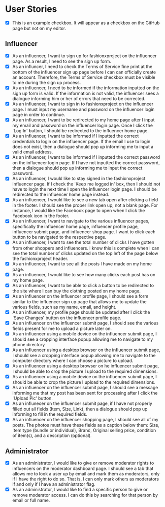 # User Stories

- [x] This is an example checkbox. It will appear as a checkbox on the GitHub page but not on my editor.

## Influencer 
- [x] As an influencer, I want to sign up for fashionxproject on the influencer page. As a result, I need to see the sign up form. 
- [x] As an influncer, I need to check the Terms of Service fine print at the bottom of the influencer sign up page before I can can officially create an account. Therefore, the Terms of Service checkbox must be visible to me during the sign up process. 
- [x] As an influencer, I need to be informed if the information inputted on the sign up form is valid. If the information is not valid, the influencer sees a dialogue informing him or her of errors that need to be corrected. 
- [x] As an influencer, I want to sign in to fashionxproject on the influencer page. I must input my username and password on the influencer login page in order to continue. 
- [x] As an influencer, I want to be redirected to my home page after I input my email and password on the influencer login page. Once I click the 'Log In' button, I should be redirected to the influencer home page. 
- [x] As an influencer, I want to be informed if I inputted the correct credentials to login on the influencer page. If the email I use to login does not exist, then a dialogue should pop up informing me to input a valid email address. 
- [x] As an influencer, I want to be informed if I inputted the correct password on the influencer login page. If I have not inputted the correct password, then a dialogue should pop up informing me to input the correct password. 
- [x] As an influencer, I would like to stay signed in the fashionxproject influencer page. If I check the 'Keep me logged in' box, then I should not have to login the next time I open the influencer login page. I should be redirected to the influencer home page instead. 
- [x] As an influencer, I would like to see a new tab open after clicking a field in the footer. I should see the proper link open up, not a blank page. For instance, I would like the Facebook page to open when I click the Facebook icon in the footer. 
- [x] As an influencer, I want to navigate to the various influencer pages, specifically the influencer home page, influencer profile page, influencer submit page, and influencer shop page. I want to click each button to be navigated to the respective page. 
- [x] As an influencer, I want to see the total number of clicks I have gotten from other shoppers and influencers. I know this is complete when I can see the total number of clicks updated on the top left of the page below the fashionxproject header. 
- [x] As an influencer, I want to see all the posts I have made on my home page. 
- [x] As an influencer, I would like to see how many clicks each post has on my home page. 
- [x] As an influencer, I want to be able to click a button to be redirected to the site where I can buy the clothing posted on my home page. 
- [x] As an influencer on the influencer profile page, I should see a form similar to the influencer sign up page that allows me to update the various fields, such as my name, email, and height. 
- [x] As an influencer, my profile page should be updated after I click the 'Save Changes' button on the influencer profile page. 
- [x] As an influencer on the influencer submit page, I should see the various fields present for me to upload a picture later on. 
- [x] As an influencer using a mobile device on the influencer submit page, I should see a cropping interface popup allowing me to navigate to my phone directory 
- [x] As an influencer using a desktop browser on the influencer submit page, I should see a cropping interface popup allowing me to navigate to the computer directory where I can choose a picture to upload. 
- [x] As an influencer using a desktop browser on he influencer submit page, I should be able to crop the picture I upload to the required dimensions. 
- [x] As an influencer using a mobile device on the influencer submit page, I should be able to crop the picture I upload to the required dimensions. 
- [x] As an influencer on the influencer submit page, I should see a message informing me that my post has been sent for processing after I click the 'Upload Pic' button. 
- [x] As an influnecer on the influencer submit page, if I have not properly filled out all fields (Item, Size, Link), then a dialogue should pop up informing to fill in the required fields. 
- [x] As an influencer on the influencer shopping page, I should see all of my posts. The photos must have these fields as a caption below them: Size, Item type (bundle or individual), Brand, Original selling price, condition of item(s), and a description (optional).

## Administrator
- [x] As an administrator, I would like to give or remove moderator rights to influencers on the moderator dashboard page. I should see a tab that allows me to look a user up by email and mark them as moderators, only if I have the right to do so. That is, I can only mark others as moderators if and only if I have an administrator flag. 
- [x] As an administrator, I would like to find a specific person to give or remove moderator access. I can do this by searching for that person by email or full name. 
